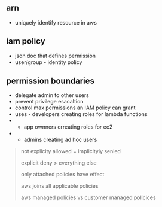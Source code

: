 ## arn

- uniquely identify resource in aws

## iam policy

- json doc that defines permission
- user/group - identity policy

## permission boundaries

- delegate admin to other users
- prevent privilege esacaltion
- control max permissions an IAM policy can grant
- uses - developers creating roles for lambda functions
- - app ownners crreating roles for ec2
- - admins creating ad hoc users

> not explicity allowed = implicityly senied
>
> explicit deny > everything else
>
> only attached policies have effect
>
> aws joins all applicable policies
>
> aws managed policies vs customer managed policices